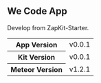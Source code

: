 We Code App
----------------

Develop from ZapKit-Starter.

<table>
  <tbody>
    <tr>
      <th>App Version</th>
      <td>v0.0.1</td>
    </tr>
    <tr>
      <th>Kit Version</th>
      <td>v0.0.1</td>
    </tr>
    <tr>
      <th>Meteor Version</th>
      <td>v1.2.1</td>
    </tr>
  </tbody>
</table>


